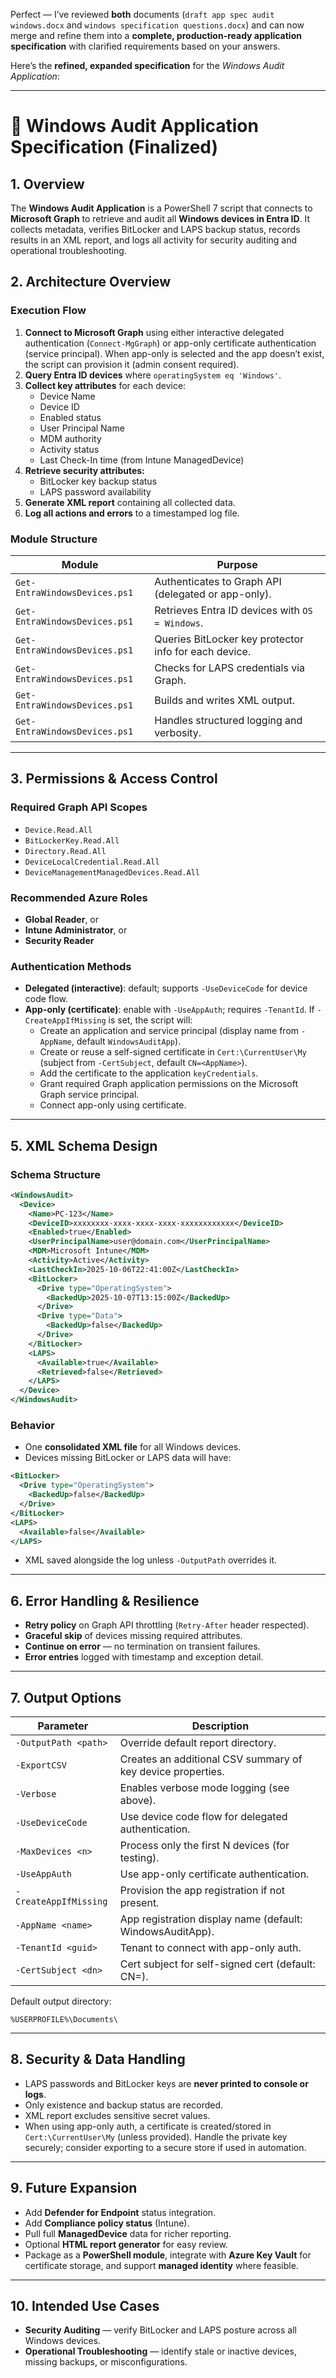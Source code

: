 Perfect — I’ve reviewed **both** documents (`draft app spec audit windows.docx` and `windows specification questions.docx`) and can now merge and refine them into a **complete, production-ready application specification** with clarified requirements based on your answers.

Here’s the **refined, expanded specification** for the *Windows Audit Application*:

------

# 🧾 Windows Audit Application Specification (Finalized)

## 1. Overview

The **Windows Audit Application** is a PowerShell 7 script that connects to **Microsoft Graph** to retrieve and audit all **Windows devices in Entra ID**. It collects metadata, verifies BitLocker and LAPS backup status, records results in an XML report, and logs all activity for security auditing and operational troubleshooting.

## 2. Architecture Overview

### **Execution Flow**

1. **Connect to Microsoft Graph** using either interactive delegated authentication (`Connect-MgGraph`) or app-only certificate authentication (service principal). When app-only is selected and the app doesn’t exist, the script can provision it (admin consent required).
2. **Query Entra ID devices** where `operatingSystem eq 'Windows'`.
3. **Collect key attributes** for each device:
   - Device Name
   - Device ID
   - Enabled status
   - User Principal Name
   - MDM authority
   - Activity status
   - Last Check-In time (from Intune ManagedDevice)
4. **Retrieve security attributes:**
   - BitLocker key backup status
   - LAPS password availability
5. **Generate XML report** containing all collected data.
6. **Log all actions and errors** to a timestamped log file.

### **Module Structure**

| Module                          | Purpose                                               |
| ------------------------------- | ----------------------------------------------------- |
| `Get-EntraWindowsDevices.ps1`   | Authenticates to Graph API (delegated or app-only).   |
| `Get-EntraWindowsDevices.ps1`   | Retrieves Entra ID devices with `OS = Windows`.       |
| `Get-EntraWindowsDevices.ps1`   | Queries BitLocker key protector info for each device. |
| ``Get-EntraWindowsDevices.ps1`` | Checks for LAPS credentials via Graph.                |
| ``Get-EntraWindowsDevices.ps1`` | Builds and writes XML output.                         |
| ``Get-EntraWindowsDevices.ps1`` | Handles structured logging and verbosity.             |

------
## 3. Permissions & Access Control

### **Required Graph API Scopes**

- `Device.Read.All`
- `BitLockerKey.Read.All`
- `Directory.Read.All`
- `DeviceLocalCredential.Read.All`
- `DeviceManagementManagedDevices.Read.All`

### **Recommended Azure Roles**

- **Global Reader**, or
- **Intune Administrator**, or
- **Security Reader**

### **Authentication Methods**

- **Delegated (interactive)**: default; supports `-UseDeviceCode` for device code flow.
- **App-only (certificate)**: enable with `-UseAppAuth`; requires `-TenantId`. If `-CreateAppIfMissing` is set, the script will:
  - Create an application and service principal (display name from `-AppName`, default `WindowsAuditApp`).
  - Create or reuse a self-signed certificate in `Cert:\CurrentUser\My` (subject from `-CertSubject`, default `CN=<AppName>`).
  - Add the certificate to the application `keyCredentials`.
  - Grant required Graph application permissions on the Microsoft Graph service principal.
  - Connect app-only using certificate.

------

## 5. XML Schema Design

### **Schema Structure**

```xml
<WindowsAudit>
  <Device>
    <Name>PC-123</Name>
    <DeviceID>xxxxxxxx-xxxx-xxxx-xxxx-xxxxxxxxxxxx</DeviceID>
    <Enabled>true</Enabled>
    <UserPrincipalName>user@domain.com</UserPrincipalName>
    <MDM>Microsoft Intune</MDM>
    <Activity>Active</Activity>
    <LastCheckIn>2025-10-06T22:41:00Z</LastCheckIn>
    <BitLocker>
      <Drive type="OperatingSystem">
        <BackedUp>2025-10-07T13:15:00Z</BackedUp>
      </Drive>
      <Drive type="Data">
        <BackedUp>false</BackedUp>
      </Drive>
    </BitLocker>
    <LAPS>
      <Available>true</Available>
      <Retrieved>false</Retrieved>
    </LAPS>
  </Device>
</WindowsAudit>
```

### **Behavior**

- One **consolidated XML file** for all Windows devices.
- Devices missing BitLocker or LAPS data will have:

```xml
<BitLocker>
  <Drive type="OperatingSystem">
    <BackedUp>false</BackedUp>
  </Drive>
</BitLocker>
<LAPS>
  <Available>false</Available>
</LAPS>
```

- XML saved alongside the log unless `-OutputPath` overrides it.

------

## 6. Error Handling & Resilience

- **Retry policy** on Graph API throttling (`Retry-After` header respected).
- **Graceful skip** of devices missing required attributes.
- **Continue on error** — no termination on transient failures.
- **Error entries** logged with timestamp and exception detail.

------

## 7. Output Options

| Parameter              | Description                                                |
| ---------------------- | ---------------------------------------------------------- |
| `-OutputPath <path>`   | Override default report directory.                         |
| `-ExportCSV`           | Creates an additional CSV summary of key device properties.|
| `-Verbose`             | Enables verbose mode logging (see above).                  |
| `-UseDeviceCode`       | Use device code flow for delegated authentication.         |
| `-MaxDevices <n>`      | Process only the first N devices (for testing).           |
| `-UseAppAuth`          | Use app-only certificate authentication.                  |
| `-CreateAppIfMissing`  | Provision the app registration if not present.            |
| `-AppName <name>`      | App registration display name (default: WindowsAuditApp). |
| `-TenantId <guid>`     | Tenant to connect with app-only auth.                     |
| `-CertSubject <dn>`    | Cert subject for self-signed cert (default: CN=<AppName>).|

Default output directory:

```
%USERPROFILE%\Documents\
```

------

## 8. Security & Data Handling

- LAPS passwords and BitLocker keys are **never printed to console or logs**.
- Only existence and backup status are recorded.
- XML report excludes sensitive secret values.
- When using app-only auth, a certificate is created/stored in `Cert:\CurrentUser\My` (unless provided). Handle the private key securely; consider exporting to a secure store if used in automation.

------

## 9. Future Expansion

- Add **Defender for Endpoint** status integration.
- Add **Compliance policy status** (Intune).
- Pull full **ManagedDevice** data for richer reporting.
- Optional **HTML report generator** for easy review.
- Package as a **PowerShell module**, integrate with **Azure Key Vault** for certificate storage, and support **managed identity** where feasible.

------

## 10. Intended Use Cases

- **Security Auditing** — verify BitLocker and LAPS posture across all Windows devices.
- **Operational Troubleshooting** — identify stale or inactive devices, missing backups, or misconfigurations.